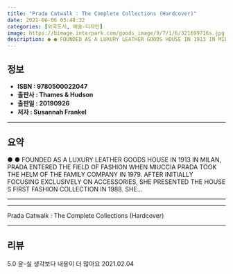 ```yaml
---
title: "Prada Catwalk : The Complete Collections (Hardcover)"
date: 2021-06-06 05:48:32
categories: [외국도서, 예술-디자인]
image: https://bimage.interpark.com/goods_image/9/7/1/6/321699716s.jpg
description: ● ● FOUNDED AS A LUXURY LEATHER GOODS HOUSE IN 1913 IN MILAN, PRADA ENTERED THE FIELD OF FASHION WHEN MIUCCIA PRADA TOOK THE HELM OF THE FAMILY COMPANY IN 197
---
```


## **정보**

- **ISBN : 9780500022047**
- **출판사 : Thames & Hudson**
- **출판일 : 20190926**
- **저자 : Susannah Frankel**

------



## **요약**

●  ●  FOUNDED AS A LUXURY LEATHER GOODS HOUSE IN 1913 IN MILAN, PRADA ENTERED THE FIELD OF FASHION WHEN MIUCCIA PRADA TOOK THE HELM OF THE FAMILY COMPANY IN 1979. AFTER INITIALLY FOCUSING EXCLUSIVELY ON ACCESSORIES, SHE PRESENTED THE HOUSE S FIRST FASHION COLLECTION IN 1988. SHE... 

------



------


Prada Catwalk : The Complete Collections (Hardcover) 

------


## **리뷰** 

5.0 윤-실 생각보다 내용이 더 많아요 2021.02.04 <br/>